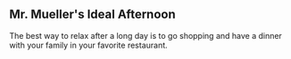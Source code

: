 ## Mr. Mueller's Ideal Afternoon
The best way to relax after a long day is to go shopping and have a dinner with your family in your favorite restaurant.